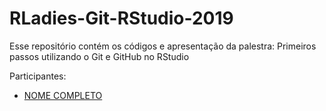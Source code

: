 
# RLadies-Git-RStudio-2019

<!-- badges: start -->
<!-- badges: end -->

Esse repositório contém os códigos e apresentação da palestra: Primeiros passos utilizando o Git e GitHub no RStudio



Participantes:

- [NOME COMPLETO](https://link-para-alguma-pagina.com)
